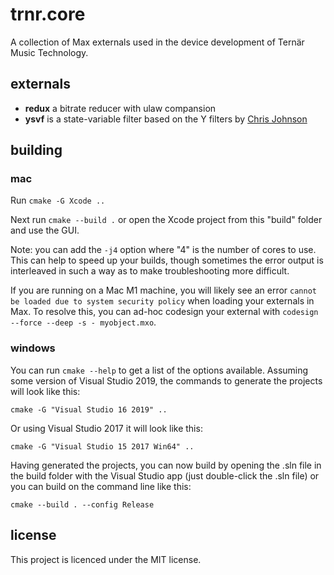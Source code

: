 # trnr.core

A collection of Max externals used in the device development of Ternär Music Technology.

## externals

- **redux** a bitrate reducer with ulaw compansion
- **ysvf** is a state-variable filter based on the Y filters by [Chris Johnson](https://github.com/airwindows)

## building

### mac

Run `cmake -G Xcode ..`

Next run `cmake --build .` or open the Xcode project from this "build" folder and use the GUI.

Note: you can add the `-j4` option where "4" is the number of cores to use. This can help to speed up your builds, though sometimes the error output is interleaved in such a way as to make troubleshooting more difficult.

If you are running on a Mac M1 machine, you will likely see an error `cannot be loaded due to system security policy` when loading your externals in Max. To resolve this, you can ad-hoc codesign your external with `codesign --force --deep -s - myobject.mxo`.

### windows

You can run `cmake --help` to get a list of the options available. Assuming some version of Visual Studio 2019, the commands to generate the projects will look like this:

`cmake -G "Visual Studio 16 2019" ..`

Or using Visual Studio 2017 it will look like this:

`cmake -G "Visual Studio 15 2017 Win64" ..`

Having generated the projects, you can now build by opening the .sln file in the build folder with the Visual Studio app (just double-click the .sln file) or you can build on the command line like this:

`cmake --build . --config Release`

## license

This project is licenced under the MIT license.
